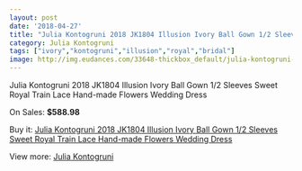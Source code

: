 ```yaml
---
layout: post
date: '2018-04-27'
title: "Julia Kontogruni 2018 JK1804 Illusion Ivory Ball Gown 1/2 Sleeves Sweet Royal Train Lace Hand-made Flowers Wedding Dress"
category: Julia Kontogruni
tags: ["ivory","kontogruni","illusion","royal","bridal"]
image: http://img.eudances.com/33648-thickbox_default/julia-kontogruni-2018-jk1804-illusion-ivory-ball-gown-1-2-sleeves-sweet-royal-train-lace-hand-made-flowers-wedding-dress.jpg
---
```

Julia Kontogruni 2018 JK1804 Illusion Ivory Ball Gown 1/2 Sleeves Sweet Royal Train Lace Hand-made Flowers Wedding Dress

On Sales: **$588.98**
<a href="https://www.eudances.com/en/julia-kontogruni/10271-julia-kontogruni-2018-jk1804-illusion-ivory-ball-gown-1-2-sleeves-sweet-royal-train-lace-hand-made-flowers-wedding-dress.html"><amp-img layout="responsive" width="600" height="600" src="//img.eudances.com/33648-thickbox_default/julia-kontogruni-2018-jk1804-illusion-ivory-ball-gown-1-2-sleeves-sweet-royal-train-lace-hand-made-flowers-wedding-dress.jpg" alt="Julia Kontogruni 2018 JK1804 Illusion Ivory Ball Gown 1/2 Sleeves Sweet Royal Train Lace Hand-made Flowers Wedding Dress 0" /></a>
<a href="https://www.eudances.com/en/julia-kontogruni/10271-julia-kontogruni-2018-jk1804-illusion-ivory-ball-gown-1-2-sleeves-sweet-royal-train-lace-hand-made-flowers-wedding-dress.html"><amp-img layout="responsive" width="600" height="600" src="//img.eudances.com/33655-thickbox_default/julia-kontogruni-2018-jk1804-illusion-ivory-ball-gown-1-2-sleeves-sweet-royal-train-lace-hand-made-flowers-wedding-dress.jpg" alt="Julia Kontogruni 2018 JK1804 Illusion Ivory Ball Gown 1/2 Sleeves Sweet Royal Train Lace Hand-made Flowers Wedding Dress 1" /></a>
<a href="https://www.eudances.com/en/julia-kontogruni/10271-julia-kontogruni-2018-jk1804-illusion-ivory-ball-gown-1-2-sleeves-sweet-royal-train-lace-hand-made-flowers-wedding-dress.html"><amp-img layout="responsive" width="600" height="600" src="//img.eudances.com/33654-thickbox_default/julia-kontogruni-2018-jk1804-illusion-ivory-ball-gown-1-2-sleeves-sweet-royal-train-lace-hand-made-flowers-wedding-dress.jpg" alt="Julia Kontogruni 2018 JK1804 Illusion Ivory Ball Gown 1/2 Sleeves Sweet Royal Train Lace Hand-made Flowers Wedding Dress 2" /></a>
<a href="https://www.eudances.com/en/julia-kontogruni/10271-julia-kontogruni-2018-jk1804-illusion-ivory-ball-gown-1-2-sleeves-sweet-royal-train-lace-hand-made-flowers-wedding-dress.html"><amp-img layout="responsive" width="600" height="600" src="//img.eudances.com/33653-thickbox_default/julia-kontogruni-2018-jk1804-illusion-ivory-ball-gown-1-2-sleeves-sweet-royal-train-lace-hand-made-flowers-wedding-dress.jpg" alt="Julia Kontogruni 2018 JK1804 Illusion Ivory Ball Gown 1/2 Sleeves Sweet Royal Train Lace Hand-made Flowers Wedding Dress 3" /></a>
<a href="https://www.eudances.com/en/julia-kontogruni/10271-julia-kontogruni-2018-jk1804-illusion-ivory-ball-gown-1-2-sleeves-sweet-royal-train-lace-hand-made-flowers-wedding-dress.html"><amp-img layout="responsive" width="600" height="600" src="//img.eudances.com/33652-thickbox_default/julia-kontogruni-2018-jk1804-illusion-ivory-ball-gown-1-2-sleeves-sweet-royal-train-lace-hand-made-flowers-wedding-dress.jpg" alt="Julia Kontogruni 2018 JK1804 Illusion Ivory Ball Gown 1/2 Sleeves Sweet Royal Train Lace Hand-made Flowers Wedding Dress 4" /></a>
<a href="https://www.eudances.com/en/julia-kontogruni/10271-julia-kontogruni-2018-jk1804-illusion-ivory-ball-gown-1-2-sleeves-sweet-royal-train-lace-hand-made-flowers-wedding-dress.html"><amp-img layout="responsive" width="600" height="600" src="//img.eudances.com/33651-thickbox_default/julia-kontogruni-2018-jk1804-illusion-ivory-ball-gown-1-2-sleeves-sweet-royal-train-lace-hand-made-flowers-wedding-dress.jpg" alt="Julia Kontogruni 2018 JK1804 Illusion Ivory Ball Gown 1/2 Sleeves Sweet Royal Train Lace Hand-made Flowers Wedding Dress 5" /></a>
<a href="https://www.eudances.com/en/julia-kontogruni/10271-julia-kontogruni-2018-jk1804-illusion-ivory-ball-gown-1-2-sleeves-sweet-royal-train-lace-hand-made-flowers-wedding-dress.html"><amp-img layout="responsive" width="600" height="600" src="//img.eudances.com/33650-thickbox_default/julia-kontogruni-2018-jk1804-illusion-ivory-ball-gown-1-2-sleeves-sweet-royal-train-lace-hand-made-flowers-wedding-dress.jpg" alt="Julia Kontogruni 2018 JK1804 Illusion Ivory Ball Gown 1/2 Sleeves Sweet Royal Train Lace Hand-made Flowers Wedding Dress 6" /></a>
<a href="https://www.eudances.com/en/julia-kontogruni/10271-julia-kontogruni-2018-jk1804-illusion-ivory-ball-gown-1-2-sleeves-sweet-royal-train-lace-hand-made-flowers-wedding-dress.html"><amp-img layout="responsive" width="600" height="600" src="//img.eudances.com/33649-thickbox_default/julia-kontogruni-2018-jk1804-illusion-ivory-ball-gown-1-2-sleeves-sweet-royal-train-lace-hand-made-flowers-wedding-dress.jpg" alt="Julia Kontogruni 2018 JK1804 Illusion Ivory Ball Gown 1/2 Sleeves Sweet Royal Train Lace Hand-made Flowers Wedding Dress 7" /></a>

Buy it: [Julia Kontogruni 2018 JK1804 Illusion Ivory Ball Gown 1/2 Sleeves Sweet Royal Train Lace Hand-made Flowers Wedding Dress](https://www.eudances.com/en/julia-kontogruni/10271-julia-kontogruni-2018-jk1804-illusion-ivory-ball-gown-1-2-sleeves-sweet-royal-train-lace-hand-made-flowers-wedding-dress.html "Julia Kontogruni 2018 JK1804 Illusion Ivory Ball Gown 1/2 Sleeves Sweet Royal Train Lace Hand-made Flowers Wedding Dress")

View more: [Julia Kontogruni](https://www.eudances.com/en/130-julia-kontogruni "Julia Kontogruni")
